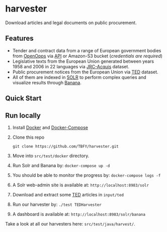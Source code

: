 # harvester

Download articles and legal documents on public procurement.

## Features
- Tender and contract data from a range of European government bodies from [OpenOpps](https://openopps.com) via [API](http://theybuyforyou.eu/openopps-api/) or Amazon-S3 bucket (*credentials are required*)
- Legislative texts from the European Union generated between years 1958 and 2006 in 22 languages via [JRC-Acquis](https://ec.europa.eu/jrc/en/language-technologies/jrc-acquis) dataset.
- Public procurement notices from the European Union via [TED](https://ted.europa.eu/) dataset.
- All of them are indexed in [SOLR](http://lucene.apache.org/solr/) to perform complex queries and visualize results through [Banana](https://github.com/lucidworks/banana).

## Quick Start

## Run locally
1. Install [Docker](https://docs.docker.com/install/) and [Docker-Compose](https://docs.docker.com/compose/install/) 
1. Clone this repo

	```
	git clone https://github.com/TBFY/harvester.git
	```
1. Move into `src/test/docker` directory.
1. Run Solr and Banana by: `docker-compose up -d`
1. You should be able to monitor the progress by: `docker-compose logs -f`
1. A Solr web-admin site is available at: `http://localhost:8983/solr`
1. Download and extract some [TED](ftp://ted.europa.eu/daily-packages/2019/02/) articles in `input/ted`
1. Run our harvester by: `./test TEDHarvester`
1. A dashboard is available at: `http://localhost:8983/solr/banana`


Take a look at all our harvesters here:  `src/test/java/harvest/`. 